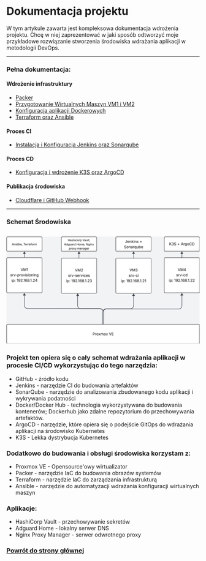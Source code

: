# Dokumentacja projektu

W tym artykule zawarta jest kompleksowa dokumentacja wdrożenia projektu. Chcę w niej zaprezentować w jaki sposób odtworzyć moje przykładowe rozwiązanie stworzenia środowiska wdrażania aplikacji w metodologii DevOps.

---

### Pełna dokumentacja:

#### Wdrożenie infrastruktury
- [Packer](./Wdrożenie%20środowiska/Packer.md)
- [Przygotowanie Wirtualnych Maszyn VM1 i VM2](./Wdrożenie%20środowiska/Prepare%20VM1%20and%20VM2.md)
- [Konfiguracja aplikacji Dockerowych](./Wdrożenie%20środowiska/Docker%20configuration.md)
- [Terraform oraz Ansible](./Wdrożenie%20środowiska/Terraform+Ansible.md)

#### Proces CI
- [Instalacja i Konfiguracja Jenkins oraz Sonarqube](./CI/Jenkins.md)
#### Proces CD
- [Konfiguracja i wdrożenie K3S oraz ArgoCD](./CD/k3s.md)

#### Publikacja środowiska
- [Cloudflare i GitHub Webhook](./Publikacja%20środowiska/cloudflare-gh.md)

---
### Schemat Środowiska

![alt text](Environment-schema.png)
---
### Projekt ten opiera się o cały schemat wdrażania aplikacji w procesie CI/CD wykorzystując do tego narzędzia:

- GitHub - źródło kodu
- Jenkins - narzędzie CI do budowania artefaktów 
- SonarQube - narzędzie do analizowania zbudowanego kodu aplikacji i wykrywania podatności
- Docker/Docker Hub - technologia wykorzystywana do budowania kontenerów; Dockerhub jako zdalne repozytorium do przechowywania artefaktów.
- ArgoCD - narzędzie, które opiera się o podejście GitOps do wdrażania aplikacji na środowisko Kubernetes
- K3S - Lekka dystrybucja Kubernetes

### Dodatkowo do budowania i obsługi środowiska korzystam z:
- Proxmox VE - Opensource'owy wirtualizator 
- Packer - narzędzie IaC do budowania obrazów systemów
- Terraform - narzędzie IaC do zarządzania infrastrukturą
- Ansible - narzędzie do automatyzacji wdrażania konfiguracji wirtualnych maszyn

### Aplikacje:
- HashiCorp Vault - przechowywanie sekretów
- Adguard Home - lokalny serwer DNS
- Nginx Proxy Manager - serwer odwrotnego proxy


### [Powrót do strony głównej](../README.md)

